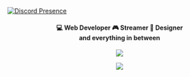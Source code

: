 
[![Discord Presence](https://lanyard.cnrad.dev/api/879740287801495572)](https://discord.com/users/879740287801495572)


<p>
<p align="center">
	<h4 align="center">
    💻 Web Developer 
    🎮 Streamer  
    📏 Designer <br>
	and everything in between
	</h4>
</p>
<p align="center">
    <img  src="https://github-readme-stats.vercel.app/api?username=treanzy&theme=github_dark&hide_border=true" />
</p>
<p align="center">
	<img  src="http://github-readme-streak-stats.herokuapp.com?user=treanzy&theme=github-dark&date_format=j%2Fn%5B%2FY%5D&border=DDDDDD00"/>
</p>
